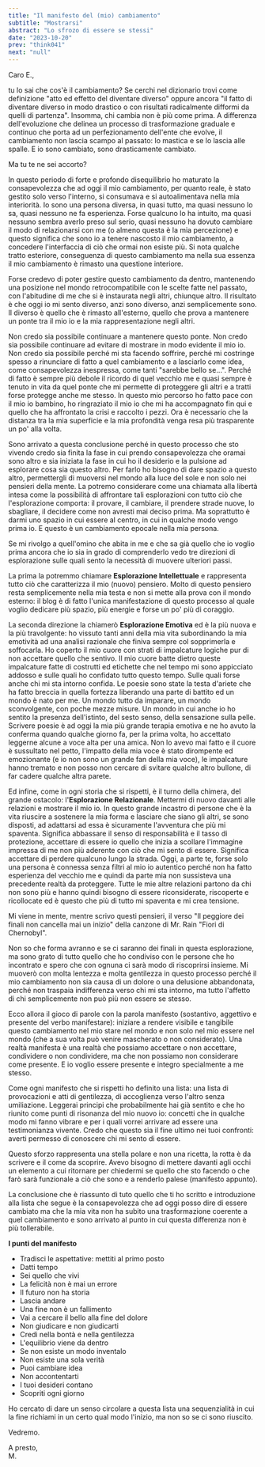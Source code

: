 ```yaml
---
title: "Il manifesto del (mio) cambiamento"
subtitle: "Mostrarsi"
abstract: "Lo sfrozo di essere se stessi"
date: "2023-10-20"
prev: "think041"
next: "null"
---
```


Caro E.,

tu lo sai che cos'è il cambiamento? Se cerchi nel dizionario trovi come definizione "atto ed effetto del diventare diverso" oppure ancora "il fatto di diventare diverso in modo drastico o con risultati radicalmente difformi da quelli di partenza". Insomma, chi cambia non è più come prima. A differenza dell'evoluzione che delinea un processo di trasformazione graduale e continuo che porta ad un perfezionamento dell'ente che evolve, il cambiamento non lascia scampo al passato: lo mastica e se lo lascia alle spalle. E io sono cambiato, sono drasticamente cambiato.  

Ma tu te ne sei accorto?  

In questo periodo di forte e profondo disequilibrio ho maturato la consapevolezza che ad oggi il mio cambiamento, per quanto reale, è stato gestito solo verso l'interno, si consumava e si autoalimentava nella mia interiorità. Io sono una persona diversa, in quasi tutto, ma quasi nessuno lo sa, quasi nessuno ne fa esperienza. Forse qualcuno lo ha intuito, ma quasi nessuno sembra averlo preso sul serio, quasi nessuno ha dovuto cambiare il modo di relazionarsi con me (o almeno questa è la mia percezione) e questo significa che sono io a tenere nascosto il mio cambiamento, a concedere l'interfaccia di ciò che ormai non esiste più. Si nota qualche tratto esteriore, conseguenza di questo cambiamento ma nella sua essenza il mio cambiamento è rimasto una questione interiore.  

Forse credevo di poter gestire questo cambiamento da dentro, mantenendo una posizione nel mondo retrocompatibile con le scelte fatte nel passato, con l'abitudine di me che si è instaurata negli altri, chiunque altro. Il risultato è che oggi io mi sento diverso, anzi sono diverso, anzi semplicemente sono. Il diverso è quello che è rimasto all'esterno, quello che prova a mantenere un ponte tra il mio io e la mia rappresentazione negli altri.  

Non credo sia possibile continuare a mantenere questo ponte. Non credo sia possibile continuare ad evitare di mostrare in modo evidente il mio io. Non credo sia possibile perché mi sta facendo soffrire, perché mi costringe spesso a rinunciare di fatto a quel cambiamento e a lasciarlo come idea, come consapevolezza inespressa, come tanti "sarebbe bello se…". Perché di fatto è sempre più debole il ricordo di quel vecchio me e quasi sempre è tenuto in vita da quel ponte che mi permette di proteggere gli altri e a tratti forse protegge anche me stesso. In questo mio percorso ho fatto pace con il mio io bambino, ho ringraziato il mio io che mi ha accompagnato fin qui e quello che ha affrontato la crisi e raccolto i pezzi. Ora è necessario che la distanza tra la mia superficie e la mia profondità venga resa più trasparente un po' alla volta.  

Sono arrivato a questa conclusione perché in questo processo che sto vivendo credo sia finita la fase in cui prendo consapevolezza che oramai sono altro e sia iniziata la fase in cui ho il desiderio e la pulsione ad esplorare cosa sia questo altro. Per farlo ho bisogno di dare spazio a questo altro, permettergli di muoversi nel mondo alla luce del sole e non solo nei pensieri della mente. La potremo considerare come una chiamata alla libertà intesa come la possibilità di affrontare tali esplorazioni con tutto ciò che l'esplorazione comporta: il provare, il cambiare, il prendere strade nuove, lo sbagliare, il decidere come non avresti mai deciso prima. Ma soprattutto è darmi uno spazio in cui essere al centro, in cui in qualche modo vengo prima io. E questo è un cambiamento epocale nella mia persona.  

Se mi rivolgo a quell'omino che abita in me e che sa già quello che io voglio prima ancora che io sia in grado di comprenderlo vedo tre direzioni di esplorazione sulle quali sento la necessità di muovere ulteriori passi.  

La prima la potremmo chiamare **Esplorazione Intellettuale** e rappresenta tutto ciò che caratterizza il mio (nuovo) pensiero. Molto di questo pensiero resta semplicemente nella mia testa e non si mette alla prova con il mondo esterno: il blog è di fatto l'unica manifestazione di questo processo al quale voglio dedicare più spazio, più energie e forse un po' più di coraggio.  

La seconda direzione la chiamerò **Esplorazione Emotiva** ed è la più nuova e la più travolgente: ho vissuto tanti anni della mia vita subordinando la mia emotività ad una analisi razionale che finiva sempre col sopprimerla e soffocarla. Ho coperto il mio cuore con strati di impalcature logiche pur di non accettare quello che sentivo. Il mio cuore batte dietro queste impalcature fatte di costrutti ed etichette che nel tempo mi sono appicciato addosso e sulle quali ho confidato tutto questo tempo. Sulle quali forse anche chi mi sta intorno confida. Le poesie sono state la testa d'ariete che ha fatto breccia in quella fortezza liberando una parte di battito ed un mondo è nato per me. Un mondo tutto da imparare, un mondo sconvolgente, con poche mezze misure. Un mondo in cui anche io ho sentito la presenza dell'istinto, del sesto senso, della sensazione sulla pelle. Scrivere poesie è ad oggi la mia più grande terapia emotiva e ne ho avuto la conferma quando qualche giorno fa, per la prima volta, ho accettato leggerne alcune a voce alta per una amica. Non lo avevo mai fatto e il cuore è sussultato nel petto, l'impatto della mia voce è stato dirompente ed emozionante (e io non sono un grande fan della mia voce), le impalcature hanno tremato e non posso non cercare di svitare qualche altro bullone, di far cadere qualche altra parete.  

Ed infine, come in ogni storia che si rispetti, è il turno della chimera, del grande ostacolo: l'**Esplorazione Relazionale**. Mettermi di nuovo davanti alle relazioni e mostrare il mio io. In questo grande incastro di persone che è la vita riuscire a sostenere la mia forma e lasciare che siano gli altri, se sono disposti, ad adattarsi ad essa è sicuramente l'avventura che più mi spaventa. Significa abbassare il senso di responsabilità e il tasso di protezione, accettare di essere io quello che inizia a scollare l'immagine impressa di me non più aderente con ciò che mi sento di essere. Significa accettare di perdere qualcuno lungo la strada. Oggi, a parte te, forse solo una persona è connessa senza filtri al mio io autentico perché non ha fatto esperienza del vecchio me e quindi da parte mia non sussisteva una precedente realtà da proteggere. Tutte le mie altre relazioni partono da chi non sono più e hanno quindi bisogno di essere riconsiderate, riscoperte e ricollocate ed è questo che più di tutto mi spaventa e mi crea tensione.  

Mi viene in mente, mentre scrivo questi pensieri, il verso "Il peggiore dei finali non cancella mai un inizio" della canzone di Mr. Rain "Fiori di Chernobyl".  

Non so che forma avranno e se ci saranno dei finali in questa esplorazione, ma sono grato di tutto quello che ho condiviso con le persone che ho incontrato e spero che con ognuna ci sarà modo di riscoprirsi insieme. Mi muoverò con molta lentezza e molta gentilezza in questo processo perché il mio cambiamento non sia causa di un dolore o una delusione abbandonata, perché non traspaia indifferenza verso chi mi sta intorno, ma tutto l'affetto di chi semplicemente non può più non essere se stesso.  

Ecco allora il gioco di parole con la parola manifesto (sostantivo, aggettivo e presente del verbo manifestare): iniziare a rendere visibile e tangibile questo cambiamento nel mio stare nel mondo e non solo nel mio essere nel mondo (che a sua volta può venire mascherato o non considerato). Una realtà manifesta è una realtà che possiamo accettare o non accettare, condividere o non condividere, ma che non possiamo non considerare come presente. E io voglio essere presente e integro specialmente a me stesso.  

Come ogni manifesto che si rispetti ho definito una lista: una lista di  provocazioni e atti di gentilezza, di accoglienza verso l'altro senza umiliazione. Leggerai principi che probabilmente hai già sentito e che ho riunito come punti di risonanza del mio nuovo io: concetti che in qualche modo mi fanno vibrare e per i quali vorrei arrivare ad essere una testimonianza vivente. Credo che questo sia il fine ultimo nei tuoi confronti: averti permesso di conoscere chi mi sento di essere.  

Questo sforzo rappresenta una stella polare e non una ricetta, la rotta è da scrivere e il come da scoprire. Avevo bisogno di mettere davanti agli occhi un elemento a cui ritornare per chiedermi se quello che sto facendo o che farò sarà funzionale a ciò che sono e a renderlo palese (manifesto appunto).  

La conclusione che è riassunto di tuto quello che ti ho scritto e introduzione alla lista che segue è la consapevolezza che ad oggi posso dire di essere cambiato ma che la mia vita non ha subito una trasformazione coerente a quel cambiamento e sono arrivato al punto in cui questa differenza non è più tollerabile.  

**I punti del manifesto**
- Tradisci le aspettative: mettiti al primo posto
- Datti tempo
- Sei quello che vivi
- La felicità non è mai un errore
- Il futuro non ha storia
- Lascia andare
- Una fine non è un fallimento
- Vai a cercare il bello alla fine del dolore
- Non giudicare e non giudicarti
- Credi nella bontà e nella gentilezza
- L'equilibrio viene da dentro
- Se non esiste un modo inventalo
- Non esiste una sola verità
- Puoi cambiare idea
- Non accontentarti
- I tuoi desideri contano
- Scopriti ogni giorno  

Ho cercato di dare un senso circolare a questa lista una sequenzialità in cui la fine richiami in un certo qual modo l'inizio, ma non so se ci sono riuscito.  

Vedremo.

A presto,  
M.
